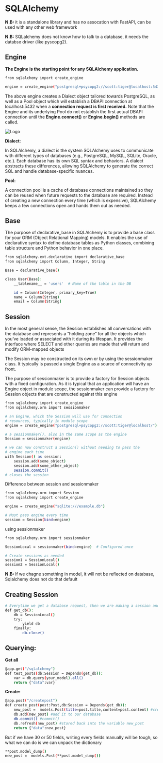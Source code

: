 # SQLAlchemy

__N.B:__ it is a standalone library and has no assocation with FastAPI, can be used with any other web framework

__N.B:__ SQLalchemy does not know how to talk to a database, it needs the databse driver (like pyscopg2).

## Engine

__The Engine is the starting point for any SQLAlchemy application.__
```bash
from sqlalchemy import create_engine

engine = create_engine("postgresql+psycopg2://scott:tiger@localhost:5432/mydatabase")
```
The above engine creates a Dialect object tailored towards PostgreSQL, as well as a Pool object which will establish a DBAPI connection at localhost:5432 when a __connection request is first received.__ Note that the Engine and its underlying Pool do not establish the first actual DBAPI connection until the __Engine.connect()__ or __Engine.begin()__ methods are called.

![Logo](https://docs.sqlalchemy.org/en/20/_images/sqla_engine_arch.png)

__Dialect:__

In SQLAlchemy, a dialect is the system SQLAlchemy uses to communicate with different types of databases (e.g., PostgreSQL, MySQL, SQLite, Oracle, etc.). Each database has its own SQL syntax and behaviors. A dialect abstracts these differences, allowing SQLAlchemy to generate the correct SQL and handle database-specific nuances.

__Pool:__

A connection pool is a cache of database connections maintained so they can be reused when future requests to the database are required. Instead of creating a new connection every time (which is expensive), SQLAlchemy keeps a few connections open and hands them out as needed.

## Base

The purpose of declarative_base in SQLAlchemy is to provide a base class for your ORM (Object Relational Mapping) models. It enables the use of declarative syntax to define database tables as Python classes, combining table structure and Python behavior in one place.

```bash
from sqlalchemy.ext.declarative import declarative_base
from sqlalchemy import Column, Integer, String

Base = declarative_base()

class User(Base):
    __tablename__ = 'users'  # Name of the table in the DB

    id = Column(Integer, primary_key=True)
    name = Column(String)
    email = Column(String)
```

## Session
In the most general sense, the Session establishes all conversations with the database and represents a “holding zone” for all the objects which you’ve loaded or associated with it during its lifespan. It provides the interface where SELECT and other queries are made that will return and modify ORM-mapped objects

The Session may be constructed on its own or by using the sessionmaker class. It typically is passed a single Engine as a source of connectivity up front.

The purpose of sessionmaker is to provide a factory for Session objects with a fixed configuration. As it is typical that an application will have an Engine object in module scope, the sessionmaker can provide a factory for Session objects that are constructed against this engine

```bash
from sqlalchemy import create_engine
from sqlalchemy.orm import sessionmaker

# an Engine, which the Session will use for connection
# resources, typically in module scope
engine = create_engine("postgresql+psycopg2://scott:tiger@localhost/")

# a sessionmaker(), also in the same scope as the engine
Session = sessionmaker(engine)

# we can now construct a Session() without needing to pass the
# engine each time
with Session() as session:
    session.add(some_object)
    session.add(some_other_object)
    session.commit()
# closes the session
```

Difference between session and sessionmaker
```bash
from sqlalchemy.orm import Session
from sqlalchemy import create_engine

engine = create_engine("sqlite:///example.db")

# Must pass engine every time
session = Session(bind=engine)
```
using sessionmaker
```bash
from sqlalchemy.orm import sessionmaker

SessionLocal = sessionmaker(bind=engine)  # Configured once

# Create sessions as needed
session1 = SessionLocal()
session2 = SessionLocal()
```

__N.B:__ If we chagne something in model, it will not be reflected on database, Sqlalchemy does not do that default


## Creating Session
```bash
# Everytime we get a database request, then we are making a session and after the request is done, the session is closed, this is why we are using generators
def get_db():
    db = SessionLocal()
    try:
        yield db
    finally:
        db.close()
```
## Querying:

__Get all__
```bash
@app.get("/sqlalchemy")
def test_posts(db:Session = Depends(get_db)):
    var = db.query(your_model).all()
    return {"data":var}
```

__Create:__
```bash
@app.post("/createpost")
def create_post(post:Post,db:Session = Depends(get_db)):
    new_post =  models.Post(title=post.title,content=post.content) #create a new post
    db.add(new_post) #add it to our database
    db.commit() #commit()
    db.refresh(new_post) #stored back into the variable new_post
    return {"data":new_post} 
```
But if we have 30 or 50 fields, writing every fields manually will be tough, so what we can do is we can unpack the dictionary
```bash
**post.model_dump()
new_post =  models.Post(**post.model_dump()) 
```

